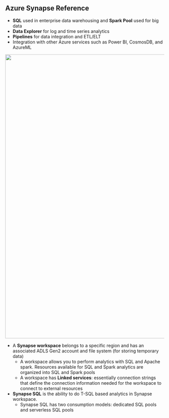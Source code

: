 ##  Azure Synapse Reference
- **SQL** used in enterprise data warehousing and **Spark Pool** used for big data
- **Data Explorer** for log and time series analytics
- **Pipelines** for data integration and ETL/ELT
- Integration with other Azure services such as Power BI, CosmosDB, and AzureML

<p align="center"><img src="https://docs.microsoft.com/en-us/azure/synapse-analytics/media/overview-what-is/synapse-architecture.png" width="900"></p>

- A **Synapse workspace** belongs to a specific region and has an associated ADLS Gen2 account and file system (for storing temporary data)
  - A workspace allows you to perform analytics with SQL and Apache spark. Resources available for SQL and Spark analytics are organized into SQL and Spark pools
  - A workspace has **Linked services**: essentially connection strings that define the connection information needed for the workspace to connect to external resources
- **Synapse SQL** is the ability to do T-SQL based analytics in Synapse workspace. 
  - Synapse SQL has two consumption models: dedicated SQL pools and serverless SQL pools
